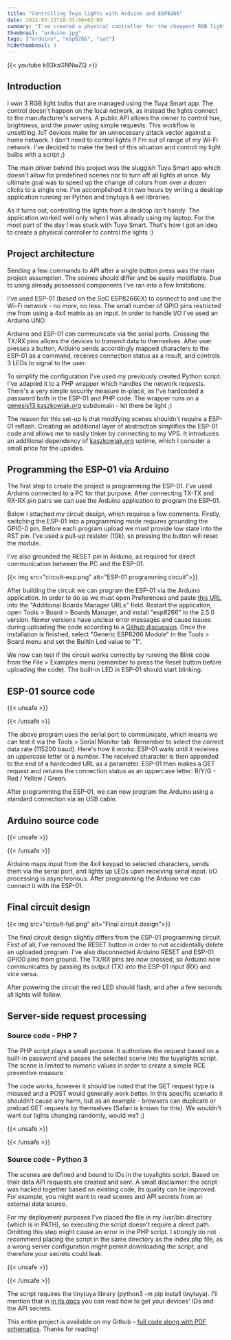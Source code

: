 ```yaml
---
title: "Controlling Tuya lights with Arduino and ESP8266"
date: 2022-03-15T18:33:06+02:00
summary: "I've created a physical controller for the cheapest RGB lighting available in Poland. Do it yourself - code and circuit designs included!"
thumbnail: "arduino.jpg"
tags: ["arduino", "esp8266", "iot"]
hidethumbnail: 1
---
```


{{< youtube k93ksGNNwZQ >}}

## Introduction
I own 3 RGB light bulbs that are managed using the Tuya Smart app. The control doesn't happen on the local network, as instead the lights connect to the manufacturer's servers. A public API allows the owner to control hue, brightness, and the power using simple requests. This workflow is unsettling. IoT devices make for an unnecessary attack vector against a home network. I don't need to control lights if I'm out of range of my Wi-Fi network. I've decided to make the best of this situation and control my light bulbs with a script ;)

The main driver behind this project was the sluggish Tuya Smart app which doesn't allow for predefined scenes nor to turn off all lights at once. My ultimate goal was to speed up the change of colors from over a dozen clicks to a single one. I've accomplished it in two hours by writing a desktop application running on Python and tinytuya & eel libraries.

As it turns out, controlling the lights from a desktop isn't handy. The application worked well only when I was already using my laptop. For the most part of the day I was stuck with Tuya Smart. That's how I got an idea to create a physical controller to control the lights :) 

## Project architecture

Sending a few commands to API after a single button press was the main project assumption. The scenes should differ and be easily modifiable. Due to using already possessed components I've ran into a few limitations.   

I've used ESP-01 (based on the SoC ESP8266EX) to connect to and use the Wi-Fi network - no more, no less. The small number of GPIO pins restricted me from using a 4x4 matrix as an input. In order to handle I/O I've used an Arduino UNO.

Arduino and ESP-01 can communicate via the serial ports. Crossing the TX/RX pins allows the devices to transmit data to themselves. After user presses a button, Arduino sends accordingly mapped characters to the ESP-01 as a command, receives connection status as a result, and controls 3 LEDs to signal to the user.   

To simplify the configuration I've used my previously created Python script. I've adapted it to a PHP wrapper which handles the network requests. There's a very simple security measure in-place, as I've hardcoded a password both in the ESP-01 and PHP code. The wrapper runs on a [genesis13.kaszkowiak.org](https://genesis13.kaszkowiak.org) subdomain - let there be light ;)

The reason for this set-up is that modifying scenes shouldn't require a ESP-01 reflash. Creating an additional layer of abstraction simplifies the ESP-01 code and allows me to easily tinker by connecting to my VPS. It introduces an additional dependency of [kaszkowiak.org](https://kaszkowiak.org) uptime, which I consider a small price for the upsides.

## Programming the ESP-01 via Arduino

The first step to create the project is programming the ESP-01. I've used Arduino connected to a PC for that purpose. After connecting TX-TX and RX-RX pin pairs we can use the Arduino application to program the ESP-01.

Below I attached my circuit design, which requires a few comments. Firstly, switching the ESP-01 into a programming mode requires grounding the GPIO-0 pin. Before each program upload we must provide low state into the RST pin. I've used a pull-up resistor (10k), so pressing the button will reset the module.   

I've also grounded the RESET pin in Arduino, as required for direct communication between the PC and the ESP-01. 

{{< img src="circuit-esp.png" alt="ESP-01 programming circuit">}}

After building the circuit we can program the ESP-01 via the Arduino application. In order to do so we must open Preferences and paste [this URL](http://arduino.esp8266.com/stable/package_esp8266com_index.json) into the "Additional Boards Manager URLs" field. Restart the application, open Tools > Board > Boards Manager, and install "esp8266" in the 2.5.0 version. Newer versions have unclear error messages and cause issues during uploading the code according to a [Github discussion](https://github.com/espressif/esptool/issues/432). Once the installation is finished, select "Generic ESP8266 Module" in the Tools > Board menu and set the Builtin Led value to "1".

We now can test if the circuit works correctly by running the Blink code from the File > Examples menu (remember to press the Reset button before uploading the code). The built-in LED in ESP-01 should start blinking.   


## ESP-01 source code
{{< unsafe >}}
<div class="github-code">
<script src="https://emgithub.com/embed.js?target=https%3A%2F%2Fgithub.com%2FasdfMaciej%2Farduino-tuya%2Fblob%2Fmain%2FCode%2520-%2520ESP8266%2Fesp8266.cpp&style=github&showBorder=on&showLineNumbers=on&showFileMeta=on&showCopy=on"></script>
</div>
{{< /unsafe >}}

The above program uses the serial port to communicate, which means we can test it via the Tools > Serial Monitor tab. Remember to select the correct data rate (115200 baud). Here's how it works: ESP-01 waits until it receives an uppercase letter or a number. The received character is then appended to the end of a hardcoded URL as a parameter. ESP-01 then makes a GET request and returns the connection status as an uppercase letter: R/Y/G - Red / Yellow / Green.     

After programming the ESP-01, we can now program the Arduino using a standard connection via an USB cable. 

## Arduino source code
{{< unsafe >}}
<div class="github-code">
<script src="https://emgithub.com/embed.js?target=https%3A%2F%2Fgithub.com%2FasdfMaciej%2Farduino-tuya%2Fblob%2Fmain%2FCode%2520-%2520Arduino%2Farduino.cpp&style=github&showBorder=on&showLineNumbers=on&showFileMeta=on&showCopy=on"></script>
</div>
{{< /unsafe >}}

Arduino maps input from the 4x4 keypad to selected characters, sends them via the serial port, and lights up LEDs upon receiving serial input. I/O processing is asynchronous. After programming the Arduino we can connect it with the ESP-01.

## Final circuit design
{{< img src="circuit-full.png" alt="Final circuit design">}}

The final circuit design slightly differs from the ESP-01 programming circuit. First of all, I've removed the RESET button in order to not accidentally delete an uploaded program. I've also disconnected Arduino RESET and ESP-01 GPIO0 pins from ground. The TX/RX pins are now crossed, so Arduino now communicates by passing its output (TX) into the ESP-01 input (RX) and vice versa.

After powering the circuit the red LED should flash, and after a few seconds all lights will follow.   

## Server-side request processing 
### Source code - PHP 7

The PHP script plays a small purpose. It authorizes the request based on a built-in password and passes the selected scene into the tuyalights script. The scene is limited to numeric values in order to create a simple RCE preventive measure.

The code works, however it should be noted that the GET request type is misused and a POST would generally work better. In this specific scenario it shouldn't cause any harm, but as an example - browsers can duplicate or preload GET requests by themselves (Safari is known for this). We wouldn't want our lights changing randomly, would we? ;)   

{{< unsafe >}}
<div class="github-code">
<script src="https://emgithub.com/embed.js?target=https%3A%2F%2Fgithub.com%2FasdfMaciej%2Farduino-tuya%2Fblob%2Fmain%2FCode%2520-%2520Server%2Findex.php&style=github&showBorder=on&showLineNumbers=on&showFileMeta=on&showCopy=on"></script>
</div>
{{< /unsafe >}}

### Source code - Python 3

The scenes are defined and bound to IDs in the tuyalights script. Based on their data API requests are created and sent. A small disclaimer: the script was hacked together based on existing code, its quality can be improved. For example, you might want to read scenes and API secrets from an external data source. 

For my deployment purposes I've placed the file in my /usr/bin directory (which is in PATH), so executing the script doesn't require a direct path. Omitting this step might cause an error in the PHP script. I strongly do not recommend placing the script in the same directory as the index.php file, as a wrong server configuration might permit downloading the script, and therefore your secrets could leak.

{{< unsafe >}}
<div class="github-code">
<script src="https://emgithub.com/embed.js?target=https%3A%2F%2Fgithub.com%2FasdfMaciej%2Farduino-tuya%2Fblob%2Fmain%2FCode%2520-%2520Server%2Ftuyalights&style=github&showBorder=on&showLineNumbers=on&showFileMeta=on&showCopy=on"></script>
</div>
{{< /unsafe >}}

The script requires the tinytuya library (python3 -m pip install tinytuya). I'll mention that in [in its docs](https://pypi.org/project/tinytuya/) you can read how to get your devices' IDs and the API secrets.

This entire project is available on my Github - [full code along with PDF schematics](https://github.com/asdfMaciej/arduino-tuya). Thanks for reading!